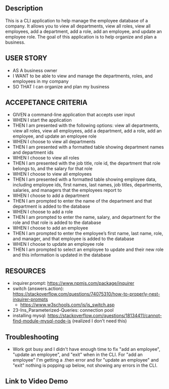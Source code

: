 ## Description 
This is a CLI application to help manage the employee database of a company. It allows you to view all departments, view all roles, view all employees, add a department, add a role, add an employee, and update an employee role. The goal of this application is to help organize and plan a business. 

## USER STORY

- AS A business owner
- I WANT to be able to view and manage the departments, roles, and employees in my company
- SO THAT I can organize and plan my business

## ACCEPETANCE CRITERIA

- GIVEN a command-line application that accepts user input
- WHEN I start the application
- THEN I am presented with the following options: view all departments, view all roles, view all employees, add a department, add a role, add an employee, and update an employee role
- WHEN I choose to view all departments
- THEN I am presented with a formatted table showing department names and department ids
- WHEN I choose to view all roles
- THEN I am presented with the job title, role id, the department that role belongs to, and the salary for that role
- WHEN I choose to view all employees
- THEN I am presented with a formatted table showing employee data, including employee ids, first names, last names, job titles, departments, salaries, and managers that the employees report to
- WHEN I choose to add a department
- THEN I am prompted to enter the name of the department and that department is added to the database
- WHEN I choose to add a role
- THEN I am prompted to enter the name, salary, and department for the role and that role is added to the database
- WHEN I choose to add an employee
- THEN I am prompted to enter the employee’s first name, last name, role, and manager, and that employee is added to the database
- WHEN I choose to update an employee role
- THEN I am prompted to select an employee to update and their new role and this information is updated in the database

## RESOURCES

- inquirer.prompt: https://www.npmjs.com/package/inquirer 
- switch (answers.action): https://stackoverflow.com/questions/74075310/how-to-properly-nest-inquirer-prompts 
    - https://www.w3schools.com/js/js_switch.asp 
- 23-Ins_Parameterized-Queries: connection pool
- installing mysql: https://stackoverflow.com/questions/18134411/cannot-find-module-mysql-node-js (realized I don't need this)

## Troubleshooting
- Work got busy and I didn't have enough time to fix "add an employee", "update an employee", and "exit" when in the CLI. For "add an employee" I'm getting a .then error and for "update an employee" and "exit" nothing is popping up below, not showing any errors in the CLI. 

## Link to Video Demo